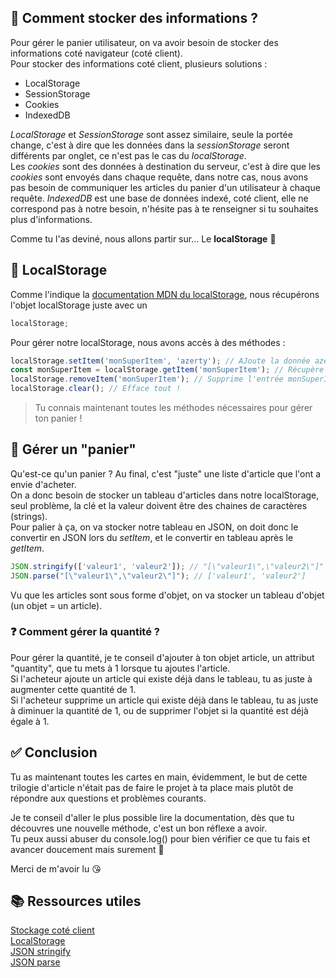 ## 🧐 Comment stocker des informations ?

Pour gérer le panier utilisateur, on va avoir besoin de stocker des informations coté navigateur (coté client).  
Pour stocker des informations coté client, plusieurs solutions :

- LocalStorage
- SessionStorage
- Cookies
- IndexedDB

_LocalStorage_ et _SessionStorage_ sont assez similaire, seule la portée change, c'est à dire que les données dans la _sessionStorage_ seront différents par onglet, ce n'est pas le cas du _localStorage_.  
Les _cookies_ sont des données à destination du serveur, c'est à dire que les _cookies_ sont envoyés dans chaque requête, dans notre cas, nous avons pas besoin de communiquer les articles du panier d'un utilisateur à chaque requête.
_IndexedDB_ est une base de données indexé, coté client, elle ne correspond pas à notre besoin, n'hésite pas à te renseigner si tu souhaites plus d'informations.

Comme tu l'as deviné, nous allons partir sur... Le **localStorage** 🎉

## 💾 LocalStorage

Comme l'indique la [documentation MDN du localStorage](https://developer.mozilla.org/fr/docs/Web/API/Window/localStorage), nous récupérons l'objet localStorage juste avec un

```js
localStorage;
```

Pour gérer notre localStorage, nous avons accès à des méthodes : 

```js
localStorage.setItem('monSuperItem', 'azerty'); // AJoute la donnée azerty dans monSuperItem
const monSuperItem = localStorage.getItem('monSuperItem'); // Récupère la valeur de "monSuperItem" (azerty dans notre cas)
localStorage.removeItem('monSuperItem'); // Supprime l'entrée monSuperItem
localStorage.clear(); // Efface tout !
```

> Tu connais maintenant toutes les méthodes nécessaires pour gérer ton panier !

## 🧺 Gérer un "panier"

Qu'est-ce qu'un panier ? Au final, c'est "juste" une liste d'article que l'ont a envie d'acheter.  
On a donc besoin de stocker un tableau d'articles dans notre localStorage, seul problème, la clé et la valeur doivent être des chaines de caractères (strings).  
Pour palier à ça, on va stocker notre tableau en JSON, on doit donc le convertir en JSON lors du _setItem_, et le convertir en tableau après le _getItem_.

```js
JSON.stringify(['valeur1', 'valeur2']); // "[\"valeur1\",\"valeur2\"]"
JSON.parse("[\"valeur1\",\"valeur2\"]"); // ['valeur1', 'valeur2']
```

Vu que les articles sont sous forme d'objet, on va stocker un tableau d'objet (un objet = un article).  

### ❓ Comment gérer la quantité ?

Pour gérer la quantité, je te conseil d'ajouter à ton objet article, un attribut "quantity", que tu mets à 1 lorsque tu ajoutes l'article.  
Si l'acheteur ajoute un article qui existe déjà dans le tableau, tu as juste à augmenter cette quantité de 1.  
Si l'acheteur supprime un article qui existe déjà dans le tableau, tu as juste à diminuer la quantité de 1, ou de supprimer l'objet si la quantité est déjà égale à 1.

## ✅ Conclusion

Tu as maintenant toutes les cartes en main, évidemment, le but de cette trilogie d'article n'était pas de faire le projet à ta place mais plutôt de répondre aux questions et problèmes courants.

Je te conseil d'aller le plus possible lire la documentation, dès que tu découvres une nouvelle méthode, c'est un bon réflexe a avoir.  
Tu peux aussi abuser du console.log() pour bien vérifier ce que tu fais et avancer doucement mais surement 💪

Merci de m'avoir lu 😘

## 📚 Ressources utiles

[Stockage coté client](https://developer.mozilla.org/fr/docs/Learn/JavaScript/Client-side_web_APIs/Client-side_storage)  
[LocalStorage](https://developer.mozilla.org/fr/docs/Web/API/Window/localStorage)  
[JSON stringify](https://developer.mozilla.org/fr/docs/Web/JavaScript/Reference/Global_Objects/JSON/stringify)  
[JSON parse](https://developer.mozilla.org/fr/docs/Web/JavaScript/Reference/Global_Objects/JSON/parse)